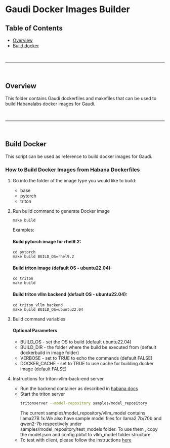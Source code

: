 # Gaudi Docker Images Builder

## Table of Contents
  - [Overview](#overview)
  - [Build docker](#docker_build)


<br />

---

<br />

## Overview

This folder contains Gaudi dockerfiles and makefiles that can be used to build Habanalabs docker images for Gaudi.

<br />

---

<br />

## Build Docker

This script can be used as reference to build docker images for Gaudi.

### How to Build Docker Images from Habana Dockerfiles

1. Go into the folder of the image type you would like to build:
    * base
    * pytorch
    * triton

2. Run build command to generate Docker image
    ```
    make build
    ```
    Examples:
    #### Build pytorch image for rhel9.2:
    ```
    cd pytorch
    make build BUILD_OS=rhel9.2
    ```

    #### Build triton image (default OS - ubuntu22.04):
    ```
    cd triton
    make build
    ```

    #### Build triton vllm backend (default OS - ubuntu22.04):
    ```
    cd triton_vllm_backend
    make build BUILD_OS=ubuntu22.04
    ```

3. Build command variables

    #### Optional Parameters
    * BUILD_OS - set the OS to build (default ubuntu22.04)
    * BUILD_DIR - the folder where the build be executed from (default dockerbuild in image folder)
    * VERBOSE - set to TRUE to echo the commands (default FALSE)
    * DOCKER_CACHE - set to TRUE to use cache for building docker image (default FALSE)

4. Instructions for triton-vllm-back-end server

   * Run the backend container as described in [habana docs](https://docs.habana.ai/en/latest/PyTorch/Inference_on_PyTorch/Triton_Inference.html?highlight=triton%20inference#run-the-backend-container)
   * Start the triton server
     ```bash
     tritonserver --model-repository samples/model_repository
     ```
     The current samples/model_repository/vllm_model contains llama27B 1x.We also have sample model files for llama2 7b/70b and qwen2-7b respectively under samples/model_repository/test_models folder. To use them , copy the model.json and config.pbtxt to vllm_model folder structure.
   * To test with client, please follow the instructions [here](https://github.com/triton-inference-server/vllm_backend?tab=readme-ov-file#sending-your-first-inference)

